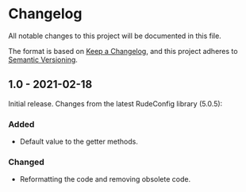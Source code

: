 # Changelog
All notable changes to this project will be documented in this file.

The format is based on [Keep a Changelog](https://keepachangelog.com/en/1.0.0/),
and this project adheres to [Semantic Versioning](https://semver.org/spec/v2.0.0.html).

## 1.0 - 2021-02-18
Initial release. Changes from the latest RudeConfig library (5.0.5):
### Added
- Default value to the getter methods.
### Changed
- Reformatting the code and removing obsolete code.